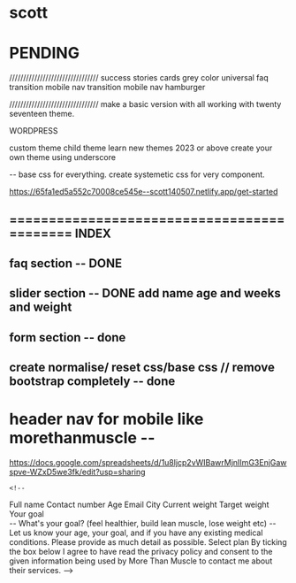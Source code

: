 # scott

PENDING
===========================================
////////////////////////////////
success stories cards
grey color universal
faq transition
mobile nav transition
mobile nav hamburger

////////////////////////////////
make a basic version with all working with twenty seventeen theme.

WORDPRESS

custom theme
child theme
learn new themes 2023 or above
create your own theme using underscore


-- base css for everything.
 create systemetic css for very component.



https://65fa1ed5a552c70008ce545e--scott140507.netlify.app/get-started 


===========================================
INDEX
----------------------------
faq section -- DONE
-----------------------------
slider section -- DONE
add name age and weeks and weight
------------------------------
form section -- done
------------------------------
create normalise/ reset css/base css // remove bootstrap completely -- done
------------------------------
header nav for mobile like morethanmuscle -- 
==============================================

https://docs.google.com/spreadsheets/d/1u8ljcp2vWIBawrMjnIImG3EnjGawspve-WZxD5we3fk/edit?usp=sharing



<!-- Contact Form Section -->
    <!-- 
Full name
Contact number
Age
Email
City
Current weight 
Target weight  
Your goal  
-- What's your goal? (feel healthier, build lean muscle, lose weight etc) 
-- Let us know your age, your goal, and if you have any existing medical conditions. Please provide as much detail as possible.
Select plan
By ticking the box below I agree to have read the privacy policy and consent to the given information being used by More Than Muscle to contact me about their services.
-->